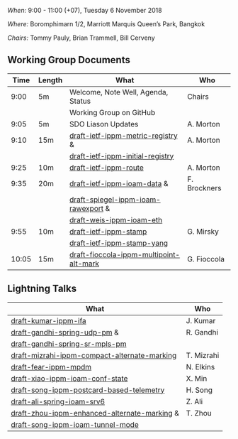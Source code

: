 *When:* 9:00 - 11:00 (+07), Tuesday 6 November 2018

*Where:* 	Boromphimarn 1/2, Marriott Marquis Queen’s Park, Bangkok

*Chairs:* Tommy Pauly, Brian Trammell, Bill Cerveny

## Working Group Documents

| Time    | Length | What                                   | Who           |
|---------|--------|----------------------------------------|---------------|
| 9:00   | 5m    | Welcome, Note Well, Agenda, Status     | Chairs        |
|         |        | Working Group on GitHub     |         |
| 9:05   | 5m    | SDO Liason Updates | A. Morton     |
| 9:10   | 15m    | [draft-ietf-ippm-metric-registry][1] & | A. Morton     |
|         |        | [draft-ietf-ippm-initial-registry][2]  |       |
| 9:25   | 10m    | [draft-ietf-ippm-route][3]             | A. Morton     |
| 9:35   | 20m    | [draft-ietf-ippm-ioam-data][4]  &        | F. Brockners  |
|         |        | [draft-spiegel-ippm-ioam-rawexport][5] &  |       |
|         |        | [draft-weis-ippm-ioam-eth][6]  |       |
| 9:55   | 10m    | [draft-ietf-ippm-stamp][7]         | G. Mirsky  |
|         |        | [draft-ietf-ippm-stamp-yang][8]  |       |
| 10:05   | 15m    | [draft-fioccola-ippm-multipoint-alt-mark][9]         | G. Fioccola  |

## Lightning Talks

| What                                   | Who           |
|----------------------------------------|---------------|
| [draft-kumar-ippm-ifa][10]         | J. Kumar  |
| [draft-gandhi-spring-udp-pm][11] &        | R. Gandhi  |
| [draft-gandhi-spring-sr-mpls-pm][12]  |       |
| [draft-mizrahi-ippm-compact-alternate-marking][13]         | T. Mizrahi  |
| [draft-fear-ippm-mpdm][14]        | N. Elkins  |
| [draft-xiao-ippm-ioam-conf-state][15]     | X. Min |
| [draft-song-ippm-postcard-based-telemetry][16]     | H. Song |
| [draft-ali-spring-ioam-srv6][17]     | Z. Ali |
| [draft-zhou-ippm-enhanced-alternate-marking][18] &    | T. Zhou |
| [draft-song-ippm-ioam-tunnel-mode][19] |       |

[1]: https://tools.ietf.org/html/draft-ietf-ippm-metric-registry
[2]: https://tools.ietf.org/html/draft-ietf-ippm-initial-registry
[3]: https://tools.ietf.org/html/draft-ietf-ippm-route
[4]: https://tools.ietf.org/html/draft-ietf-ippm-ioam-data
[5]: https://tools.ietf.org/html/draft-spiegel-ippm-ioam-rawexport
[6]: https://tools.ietf.org/html/draft-weis-ippm-ioam-eth
[7]: https://tools.ietf.org/html/draft-ietf-ippm-stamp
[8]: https://tools.ietf.org/html/draft-ietf-ippm-stamp-yang
[9]: https://tools.ietf.org/html/draft-fioccola-ippm-multipoint-alt-mark
[10]: https://tools.ietf.org/html/draft-kumar-ippm-ifa
[11]: https://tools.ietf.org/html/draft-gandhi-spring-udp-pm
[12]: https://tools.ietf.org/html/draft-gandhi-spring-sr-mpls-pm
[13]: https://tools.ietf.org/html/draft-mizrahi-ippm-compact-alternate-marking
[14]: https://tools.ietf.org/html/draft-fear-ippm-mpdm
[15]: https://tools.ietf.org/html/draft-xiao-ippm-ioam-conf-state
[16]: https://tools.ietf.org/html/draft-song-ippm-postcard-based-telemetry
[17]: https://tools.ietf.org/html/draft-ali-spring-ioam-srv6
[18]: https://tools.ietf.org/html/draft-zhou-ippm-enhanced-alternate-marking
[19]: https://tools.ietf.org/html/draft-song-ippm-ioam-tunnel-mode

